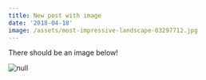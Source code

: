 ```yaml
---
title: New post with image
date: '2018-04-18'
image: /assets/most-impressive-landscape-03297712.jpg
---
```

There should be an image below!

![null](/assets/most-impressive-landscape-07134629.jpg)
